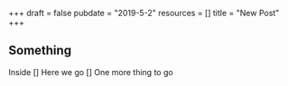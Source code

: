 +++
draft = false
pubdate = "2019-5-2"
resources = []
title = "New Post"
+++

Something
---
Inside
[] Here we go
[] One more thing to go